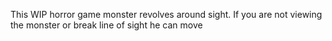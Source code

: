 This WIP horror game monster revolves around sight.
If you are not viewing the monster or break line of sight he can move
